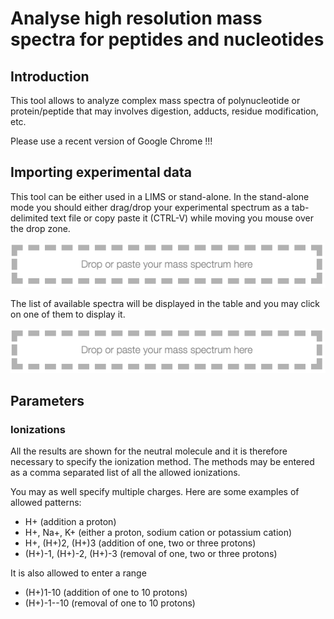 # Analyse high resolution mass spectra for peptides and nucleotides

## Introduction

This tool allows to analyze complex mass spectra of polynucleotide or protein/peptide that may involves digestion, adducts, residue modification, etc.

Please use a recent version of Google Chrome !!!

## Importing experimental data

This tool can be either used in a LIMS or stand-alone. In the stand-alone mode you should either drag/drop your experimental spectrum as a tab-delimited text file or copy paste it (CTRL-V) while moving you mouse over the drop zone.

<img src="images/paste.png">

The list of available spectra will be displayed in the table and you may click on one of them to display it.

<img src="images/list-spectra.png">

## Parameters

### Ionizations

All the results are shown for the neutral molecule and it is therefore necessary to specify the ionization method. The methods may be entered as a comma separated list of all the allowed ionizations.

You may as well specify multiple charges. Here are some examples of allowed patterns:

- H+ (addition a proton)
- H+, Na+, K+ (either a proton, sodium cation or potassium cation)
- H+, (H+)2, (H+)3 (addition of one, two or three protons)
- (H+)-1, (H+)-2, (H+)-3 (removal of one, two or three protons)

It is also allowed to enter a range

- (H+)1-10 (addition of one to 10 protons)
- (H+)-1--10 (removal of one to 10 protons)
